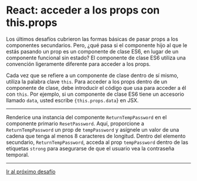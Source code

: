 # React: acceder a los props con this.props

Los últimos desafíos cubrieron las formas básicas de pasar props a los componentes secundarios. Pero, ¿qué pasa si el componente hijo al que le estás pasando un prop es un componente de clase ES6, en lugar de un componente funcional sin estado? El componente de clase ES6 utiliza una convención ligeramente diferente para acceder a los props.

Cada vez que se refiere a un componente de clase dentro de sí mismo, utiliza la palabra clave `this`. Para acceder a los props dentro de un componente de clase, debe introducir el código que usa para acceder a él con `this`. Por ejemplo, si un componente de clase ES6 tiene un accesorio llamado `data`, usted escribe `{this.props.data`} en JSX.

---

Renderice una instancia del componente `ReturnTempPassword` en el componente primario `ResetPassword`. Aquí, proporcione a `ReturnTempPassword` un prop de `tempPassword` y asígnele un valor de una cadena que tenga al menos 8 caracteres de longitud. Dentro del elemento secundario, `ReturnTempPassword`, acceda al prop `tempPassword` dentro de las etiquetas `strong` para asegurarse de que el usuario vea la contraseña temporal.

---

[Ir al próximo desafío](https://github.com/sebastiantorres86/react-practice/tree/master/Practica/20/my-app)
